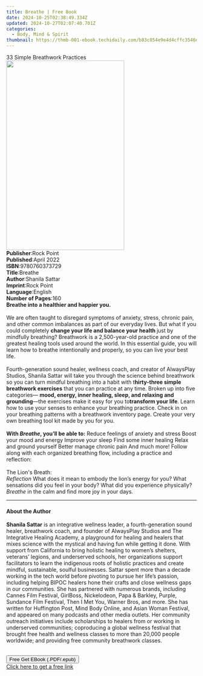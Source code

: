 ```yaml
---
title: Breathe | Free Book
date: 2024-10-25T02:38:49.334Z
updated: 2024-10-27T02:07:40.701Z
categories:
  - Body, Mind & Spirit
thumbnail: https://thmb-001-ebook.techidaily.com/b83c854e9e4d4cffc3546eef0f949cbf6a499a5912f4da7e3a98b4be7b7d6fed.jpg
---
```

<main id="book-container">
  <div class="flex flex-col">
    <div class="book-brief flex-1 py-6 px-4 sm:p-6 md:py-10 md:px-8">
      <!-- brief-->
      <div class="book-brief-main">33 Simple Breathwork Practices</div>
    </div>
    <div
      class="book-meta-info flex-1 grid gap-4 col-start-1 col-end-3 row-start-1 sm:mb-6 sm:grid-cols-4 lg:gap-6 lg:col-start-2 lg:row-end-6 lg:row-span-6 lg:mb-0"
    >
      <div
        class="book-meta-info-left place-content-center mt-4 p-4 text-sm leading-6 col-start-2 col-span-2 dark:text-slate-400"
      >
        <img
          class="w-full h-500 object-cover rounded-lg sm:h-255 sm:col-span-2 lg:col-span-full"
          src="https://img-001-ebook.techidaily.com/2f5037c87bf6e855c36dfa2f8eb2c78958b3f7c83c20a8e0b44fc25ba3055f95.jpg"
          alt=""
          width="312"
          height="500"
        />
      </div>
      <div
        class="book-meta-info-right mt-2 col-start-1 row-start-2 col-span-3 self-center"
      >
        <!-- meta data  -->
        <div class="flex flex-col px-4 md:px-8">
          <div class="flex-1">
            <strong>Publisher</strong>:<span class="px-2">Rock Point</span>
          </div>
          <div class="flex-1">
            <strong>Published</strong>:<span class="px-2">April 2022</span>
          </div>
          <div class="flex-1">
            <strong>ISBN</strong>:<span class="px-2">9780760373729</span>
          </div>
          <div class="flex-1">
            <strong>Title</strong>:<span class="px-2">Breathe</span>
          </div>
          <div class="flex-1">
            <strong>Author</strong>:<span class="px-2">Shanila Sattar</span>
          </div>
          <div class="flex-1">
            <strong>Imprint</strong>:<span class="px-2">Rock Point</span>
          </div>
          <div class="flex-1">
            <strong>Language</strong>:<span class="px-2">English</span>
          </div>
          <div class="flex-1">
            <strong>Number of Pages</strong>:<span class="px-2">160</span>
          </div>
        </div>
      </div>
    </div>
    <div class="book-description flex-1 py-6 px-4 sm:p-6 md:py-10 md:px-8">
      <div class="book-description-main">
        <div accordion-content="" id="description">
          <b>Breathe into a healthier and happier you.</b><br /><br />
          We are often taught to disregard symptoms of anxiety, stress, chronic
          pain, and other common imbalances as part of our everyday lives. But
          what if you could completely
          <b>change your life and balance your health </b>just by mindfully
          breathing? Breathwork is a 2,500-year-old practice and one of the
          greatest healing tools used around the world. In this essential guide,
          you will learn how to breathe intentionally and properly, so you can
          live your best life.<br /><br />
          Fourth-generation sound healer, wellness coach, and creator of
          AlwaysPlay Studios, Shanila Sattar will take you through the science
          behind breathwork so you can turn mindful breathing into a habit with
          t<b>hirty-three simple breathwork exercises</b> that you can practice
          at any time.&nbsp;Broken up into five categories—
          <b>mood, energy, inner healing, sleep, and relaxing and grounding</b
          >—the exercises make it easy for you to<i></i
          ><b>transform your life</b>. Learn how to use your senses to enhance
          your breathing practice. Check in on your breathing patterns with a
          breathwork inventory page. Create your very own breathing tool kit
          made by you for you.<br /><br /><b
            >With <i>Breathe</i>, you’ll be able to:</b
          >
          Reduce feelings of anxiety and stress Boost your mood and energy
          Improve your sleep Find some inner healing Relax and ground yourself
          Better manage chronic pain And much more! Follow along with each
          organized breathing flow, including a practice and reflection:<br /><br />
          The Lion's Breath:<br /><i>Reflection</i> What does it mean to embody
          the lion’s energy for you? What sensations did you feel in your body?
          What did you experience physically?​ <br /><i>Breathe</i> in the calm
          and find more joy in your days.<br />
        </div>
        <div class="accordion-fader"></div>
      </div>
    </div>
    <div class="book-excerpts flex-1 py-6 px-4 sm:p-6 md:py-10 md:px-8">
      <!-- excerpts-->
      <div class="book-excerpts-main">
        <hr />
        <h4 class="placeholder placeholder-heading">
          <span>About the Author</span>
        </h4>
        <p></p>
        <p>
          <b>Shanila Sattar</b> is an integrative wellness leader, a
          fourth-generation sound healer, breathwork coach, and founder of
          AlwaysPlay Studios and The Integrative Healing Academy, a playground
          for healing and healers that mixes science with the mystical and
          having fun while getting it done. With support from California to
          bring holistic healing to women’s shelters, veterans’ legions, and
          underserved schools, her organizations support facilitators to learn
          the indigenous roots of holistic practices and create mindful,
          sustainable, soulful businesses. Sattar spent more than a decade
          working in the tech world before pivoting to pursue her life’s
          passion, including helping BIPOC healers hone their crafts and close
          wellness gaps in our communities. She has partnered with numerous
          brands, including Cannes Film Festival, GirlBoss, Nickelodeon, Papa
          &amp; Barkley, Purple, Sundance Film Festival, Then I Met You, Warner
          Bros, and more. She has written for Huffington Post, Mind Body Online,
          and Asian Woman Festival, and appeared on many podcasts and other
          media outlets. Her community outreach initiatives include scholarships
          to healers from or working in underserved communities; coproducing a
          global wellness festival that brought free health and wellness classes
          to more than 20,000 people worldwide; and providing free community
          breathwork classes.&nbsp;&nbsp;&nbsp;&nbsp;&nbsp;&nbsp;&nbsp;<br />
          &nbsp;
        </p>
        <p></p>
      </div>
    </div>
    <div
      class="book-about-author flex-1 py-6 px-4 sm:p-6 md:py-10 md:px-8"
    ></div>
    <div class="book-free-get flex-1 py-6 px-4 sm:p-6 md:py-10 md:px-8">
      <button
        id="btn-free-get"
        class="bg-blue-500 hover:bg-blue-700 text-white font-bold py-2 px-4 rounded"
      >
        Free Get EBook (.PDF/.epub)
      </button>
      <div id="countdown-display" class="px-2 text-lg mt-2"></div>
      <a
        id="free-link"
        class="hidden bg-blue-500 hover:bg-blue-700 text-white font-bold py-2 px-4 rounded"
        href="https://www.ebooks.com/en-us/book/210592449/breathe/shanila-sattar/"
        target="_blank"
        >Click here to get a free link</a
      >
    </div>
    <script>
      let countdownTime = 0;
      let countdownInterval = null;
      document
        .getElementById('btn-free-get')
        .addEventListener('click', startCountdown);
      function startCountdown() {
        countdownTime = new Date().getTime() + 60000 * 3;
        countdownInterval = setInterval(updateCountdown, 1000);
        document.getElementById('btn-free-get').disabled = true;
        document
          .getElementById('btn-free-get')
          .classList.add('bg-gray-500', 'cursor-not-allowed');
      }
      function updateCountdown() {
        let currentTime = new Date().getTime();
        let timeLeft = countdownTime - currentTime;
        let secondsLeft = Math.floor(timeLeft / 1000);
        document.getElementById('countdown-display').innerHTML =
          `Remaining time: ${secondsLeft} seconds.`;
        if (secondsLeft <= 0) {
          clearInterval(countdownInterval);
          document.getElementById('btn-free-get').classList.add('hidden');
          document.getElementById('free-link').classList.remove('hidden');
          document.getElementById('countdown-display').innerHTML = '';
        }
      }
    </script>
  </div>
</main>

<ins class="adsbygoogle"
      style="display:block"
      data-ad-client="ca-pub-7571918770474297"
      data-ad-slot="8358498916"
      data-ad-format="auto"
      data-full-width-responsive="true"></ins>
    